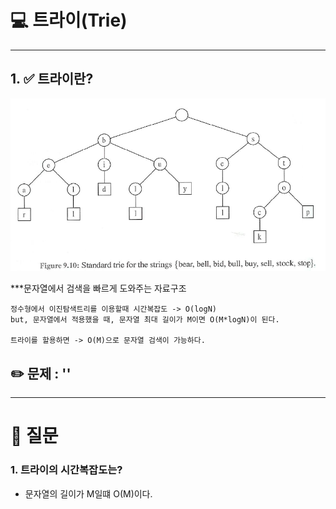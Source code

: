# 💻 트라이(Trie)

---

## 1. ✅ 트라이란?

![img_10.png](img/img_10.png)

***문자열에서 검색을 빠르게 도와주는 자료구조

```
정수형에서 이진탐색트리를 이용할때 시간복잡도 -> O(logN)
but, 문자열에서 적용했을 때, 문자열 최대 길이가 M이면 O(M*logN)이 된다.

트라이를 할용하면 -> O(M)으로 문자열 검색이 가능하다.
```

## ✏️ 문제 :  ''

---

# 🤔 질문

### 1. 트라이의 시간복잡도는?

- 문자열의 길이가 M일떄 O(M)이다.

